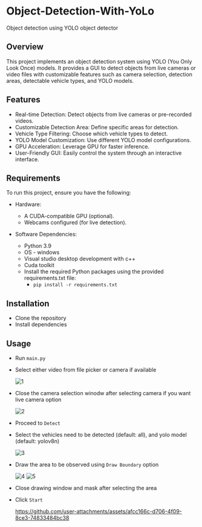 # Object-Detection-With-YoLo
Object detection using YOLO object detector

## Overview
This project implements an object detection system using YOLO (You Only Look Once) models. It provides a GUI to detect objects from live cameras or video files with customizable features such as camera selection, detection areas, detectable vehicle types, and YOLO models.

## Features
- Real-time Detection: Detect objects from live cameras or pre-recorded videos.
- Customizable Detection Area: Define specific areas for detection.
- Vehicle Type Filtering: Choose which vehicle types to detect.
- YOLO Model Customization: Use different YOLO model configurations.
- GPU Acceleration: Leverage GPU for faster inference.
- User-Friendly GUI: Easily control the system through an interactive interface.

## Requirements
To run this project, ensure you have the following:

- Hardware:
  - A CUDA-compatible GPU (optional).
  - Webcams configured (for live detection).

- Software Dependencies:
  - Python 3.9
  - OS - windows
  - Visual studio desktop development with c++
  - Cuda toolkit 
  - Install the required Python packages using the provided requirements.txt file:
    - `pip install -r requirements.txt`

## Installation
- Clone the repository
- Install dependencies 

## Usage 
- Run `main.py`
- Select either video from file picker or camera if available
  
  ![1](https://github.com/user-attachments/assets/ad941089-de92-4a27-a64e-ec5a2a4e8142)
  
- Close the camera selection winodw after selecting camera if you want live camera option
  
  ![2](https://github.com/user-attachments/assets/76ace3cf-d125-4f2d-a819-e09e1c75182b)
  
- Proceed to `Detect`
- Select the vehicles need to be detected (default: all), and yolo model (default: yolov8n)
  
  ![3](https://github.com/user-attachments/assets/283572e0-464b-4629-8870-2e5b2c3ad81f)
  
- Draw the area to be observed using `Draw Boundary` option
  
  ![4](https://github.com/user-attachments/assets/3b837605-8205-4923-b226-16a27abe3db1)
  ![5](https://github.com/user-attachments/assets/171fb9cc-0ac5-4da3-bf3a-9126bc7e6f6c)
  
- Close drawing window and mask after selecting the area
- Click `Start`

  https://github.com/user-attachments/assets/afcc166c-d706-4f09-8ce3-74833484bc38


  
